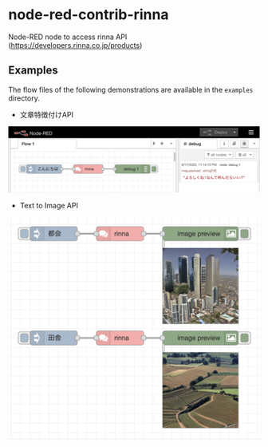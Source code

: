 # node-red-contrib-rinna
Node-RED node to access rinna API (https://developers.rinna.co.jp/products)

## Examples
The flow files of the following demonstrations are available in the `examples` directory.

- 文章特徴付けAPI

![conversation.png](conversation.png)

- Text to Image API

<img src='text2image.png' width='600px'>
